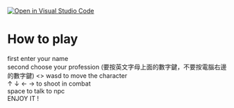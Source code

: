 [![Open in Visual Studio Code](https://classroom.github.com/assets/open-in-vscode-c66648af7eb3fe8bc4f294546bfd86ef473780cde1dea487d3c4ff354943c9ae.svg)](https://classroom.github.com/online_ide?assignment_repo_id=9701603&assignment_repo_type=AssignmentRepo)
# How to play
first enter your name </br> 
second choose your profession (要按英文字母上面的數字鍵，不要按電腦右邊的數字鍵) <>
wasd to move the character</br> 
↑ ↓ ← → to shoot in combat</br> 
space to talk to npc</br> 
ENJOY IT !
